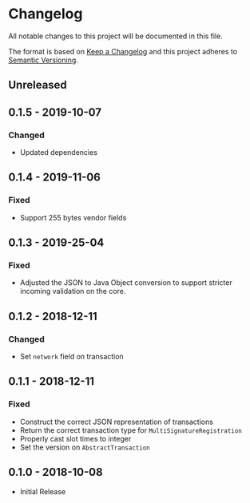 # Changelog

All notable changes to this project will be documented in this file.

The format is based on [Keep a Changelog](http://keepachangelog.com/en/1.0.0/)
and this project adheres to [Semantic Versioning](http://semver.org/spec/v2.0.0.html).

## Unreleased

## 0.1.5 - 2019-10-07

### Changed
- Updated dependencies

## 0.1.4 - 2019-11-06

### Fixed
- Support 255 bytes vendor fields

## 0.1.3 - 2019-25-04

### Fixed
- Adjusted the JSON to Java Object conversion to support stricter incoming validation on the core.

## 0.1.2 - 2018-12-11

### Changed
- Set `network` field on transaction

## 0.1.1 - 2018-12-11

### Fixed

- Construct the correct JSON representation of transactions
- Return the correct transaction type for `MultiSignatureRegistration`
- Properly cast slot times to integer
- Set the version on `AbstractTransaction`

## 0.1.0 - 2018-10-08

- Initial Release
